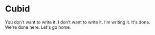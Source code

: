 Cubid
=====

You don't want to write it.
I don't want to write it.
I'm writing it.
It's done.
We're done here.
Let's go home.
